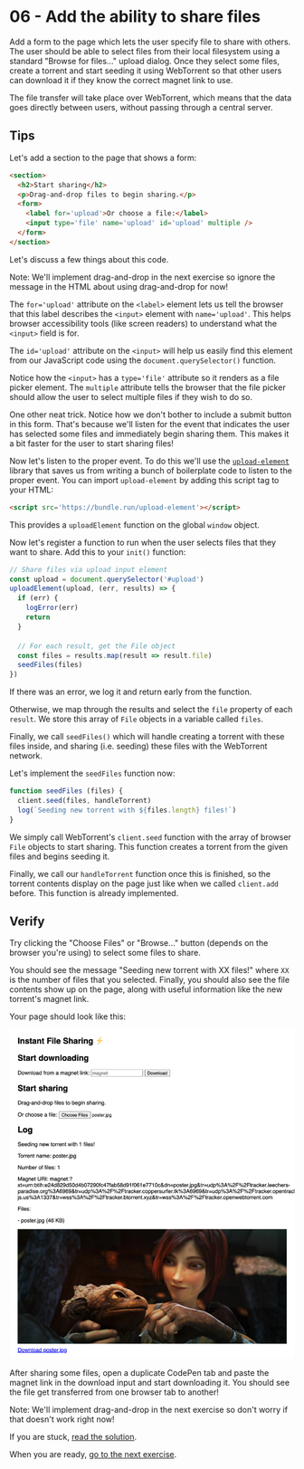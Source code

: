 # 06 - Add the ability to share files

Add a form to the page which lets the user specify file to share with others. The user should be able to select files from their local filesystem using a standard "Browse for files..." upload dialog. Once they select some files, create a torrent and start seeding it using WebTorrent so that other users can download it if they know the correct magnet link to use.

The file transfer will take place over WebTorrent, which means that the data goes directly between users, without passing through a central server.

## Tips

Let's add a section to the page that shows a form:

```html
<section>
  <h2>Start sharing</h2>
  <p>Drag-and-drop files to begin sharing.</p>
  <form>
    <label for='upload'>Or choose a file:</label>
    <input type='file' name='upload' id='upload' multiple />
  </form>
</section>
```

Let's discuss a few things about this code.

Note: We'll implement drag-and-drop in the next exercise so ignore the message in the HTML about using drag-and-drop for now!

The `for='upload'` attribute on the `<label>` element lets us tell the browser that this label describes the `<input>` element with `name='upload'`. This helps browser accessibility tools (like screen readers) to understand what the `<input>` field is for.

The `id='upload'` attribute on the `<input>` will help us easily find this element from our JavaScript code using the `document.querySelector()` function.

Notice how the `<input>` has a `type='file'` attribute so it renders as a file picker element. The `multiple` attribute tells the browser that the file picker should allow the user to select multiple files if they wish to do so.

One other neat trick. Notice how we don't bother to include a submit button in this form. That's because we'll listen for the event that indicates the user has selected some files and immediately begin sharing them. This makes it a bit faster for the user to start sharing files!

Now let's listen to the proper event. To do this we'll use the [`upload-element`](https://github.com/substack/upload-element) library that saves us from writing a bunch of boilerplate code to listen to the proper event. You can import `upload-element` by adding this script tag to your HTML:

```html
<script src='https://bundle.run/upload-element'></script>
```

This provides a `uploadElement` function on the global `window` object.

Now let's register a function to run when the user selects files that they want to share. Add this to your `init()` function:

```js
// Share files via upload input element
const upload = document.querySelector('#upload')
uploadElement(upload, (err, results) => {
  if (err) {
    logError(err)
    return
  }

  // For each result, get the File object
  const files = results.map(result => result.file)
  seedFiles(files)
})
```

If there was an error, we log it and return early from the function.

Otherwise, we map through the results and select the `file` property of each `result`. We store this array of `File` objects in a variable called `files`.

Finally, we call `seedFiles()` which will handle creating a torrent with these files inside, and sharing (i.e. seeding) these files with the WebTorrent network.

Let's implement the `seedFiles` function now:

```js
function seedFiles (files) {
  client.seed(files, handleTorrent)
  log(`Seeding new torrent with ${files.length} files!`)
}
```

We simply call WebTorrent's `client.seed` function with the array of browser `File` objects to start sharing. This function creates a torrent from the given files and begins seeding it.

Finally, we call our `handleTorrent` function once this is finished, so the torrent contents display on the page just like when we called `client.add` before. This function is already implemented.

## Verify

Try clicking the "Choose Files" or "Browse..." button (depends on the browser you're using) to select some files to share.

You should see the message "Seeding new torrent with XX files!" where `XX` is the number of files that you selected. Finally, you should also see the file contents show up on the page, along with useful information like the new torrent's magnet link.

Your page should look like this:

![](06.png)

After sharing some files, open a duplicate CodePen tab and paste the magnet link in the download input and start downloading it. You should see the file get transferred from one browser tab to another!

Note: We'll implement drag-and-drop in the next exercise so don't worry if that doesn't work right now!

If you are stuck, [read the solution](https://codepen.io/ferossity/pen/xxwvVwL).

When you are ready, [go to the next exercise](07.md).
